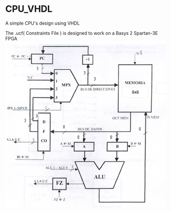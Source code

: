 # CPU_VHDL
A simple CPU's design using VHDL

The .ucf( Constraints File ) is designed to work on a Basys 2 Spartan-3E FPGA 
![Screenshot](CPU.png)
